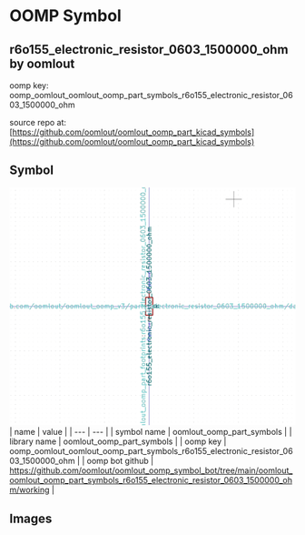 # OOMP Symbol  
## r6o155_electronic_resistor_0603_1500000_ohm  by oomlout  
  
oomp key: oomp_oomlout_oomlout_oomp_part_symbols_r6o155_electronic_resistor_0603_1500000_ohm  
  
source repo at: [https://github.com/oomlout/oomlout_oomp_part_kicad_symbols](https://github.com/oomlout/oomlout_oomp_part_kicad_symbols)  
## Symbol  
  
[![working.png](working_600.png)](working.png)  
| name | value | 
| --- | --- | 
| symbol name | oomlout_oomp_part_symbols | 
| library name | oomlout_oomp_part_symbols | 
| oomp key | oomp_oomlout_oomlout_oomp_part_symbols_r6o155_electronic_resistor_0603_1500000_ohm | 
| oomp bot github | https://github.com/oomlout/oomlout_oomp_symbol_bot/tree/main/oomlout_oomlout_oomp_part_symbols_r6o155_electronic_resistor_0603_1500000_ohm/working | 
## Images  

